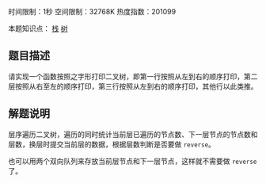 时间限制：1秒 空间限制：32768K 热度指数：201099

本题知识点： [栈](https://www.nowcoder.com/questionCenter?questionTypes=000100&mutiTagIds=581) [树](https://www.nowcoder.com/questionCenter?questionTypes=000100&mutiTagIds=583)

## 题目描述

请实现一个函数按照之字形打印二叉树，即第一行按照从左到右的顺序打印，第二层按照从右至左的顺序打印，第三行按照从左到右的顺序打印，其他行以此类推。

## 解题说明

层序遍历二叉树，遍历的同时统计当前层已遍历的节点数、下一层节点的节点数和层数，换层时提交当前层的数据，根据层数判断是否要做 `reverse`。

也可以用两个双向队列来存放当前层节点和下一层节点，这样就不需要做 `reverse` 了。

